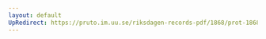 ```yaml
---
layout: default
UpRedirect: https://pruto.im.uu.se/riksdagen-records-pdf/1868/prot-1868--ak--404/prot-1868--ak--404_042.pdf
---
```

